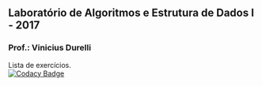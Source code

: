 ## Laboratório de Algoritmos e Estrutura de Dados I - 2017
### Prof.: Vinicius Durelli

Lista de exercícios.  
[![Codacy Badge](https://api.codacy.com/project/badge/Grade/6fb1b36bea2045f7961a0c0f2fbf209a)](https://www.codacy.com?utm_source=github.com&amp;utm_medium=referral&amp;utm_content=Durfan/lab_aeds1&amp;utm_campaign=Badge_Grade)

